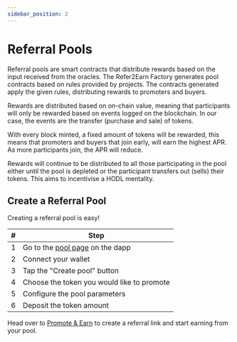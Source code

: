 ```yaml
---
sidebar_position: 2
---
```


# Referral Pools

Referral pools are smart contracts that distribute rewards based on the input received from the oracles. The Refer2Earn Factory generates pool contracts based on rules provided by projects. The contracts generated apply the given rules, distributing rewards to promoters and buyers.

Rewards are distributed based on on-chain value, meaning that participants will only be rewarded based on events logged on the blockchain. In our case, the events are the transfer (purchase and sale) of tokens.

With every block minted, a fixed amount of tokens will be rewarded, this means that promoters and buyers that join early, will earn the highest APR. As more participants join, the APR will reduce.

Rewards will continue to be distributed to all those participating in the pool either until the pool is depleted or the participant transfers out (sells) their tokens. This aims to incentivise a HODL mentality.

## Create a Referral Pool

Creating a referral pool is easy!

| # | Step |
|---|------|
| 1 | Go to the [pool page](https://app.refer2earn.com/my-pools) on the dapp |
| 2 | Connect your wallet |
| 3 | Tap the "Create pool" button |
| 4 | Choose the token you would like to promote |
| 5 | Configure the pool parameters |
| 6 | Deposit the token amount |

Head over to [Promote & Earn](/docs/guides/promote) to create a referral link and start earning from your pool.